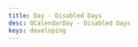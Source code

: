 ```yaml
---
title: Day - Disabled Days
desc: QCalendarDay - Disabled Days
keys: developing
---
```


<example-viewer
  title="Disabled Days"
  file="DayDisabledDays"
  codepen-title="QCalendarDay"
/>
